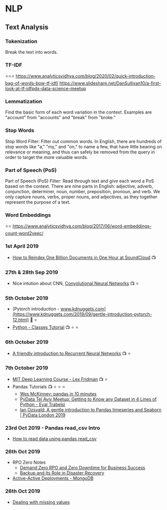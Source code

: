 # NLP

## Text Analysis

### Tokenization
Break the text into words.

### TF-IDF
:star::star::star: https://www.analyticsvidhya.com/blog/2020/02/quick-introduction-bag-of-words-bow-tf-idf/
https://www.slideshare.net/DanSullivan10/a-first-look-at-tf-idfpdx-data-science-meetup

### Lemmatization
Find the basic form of each word variation in the context. Examples are "account" from "accounts" and "break" from "broke."

### Stop Words
Stop Word Filter: Filter out common words. In English, there are hundreds of stop words like "a," "my," and "on," to name a few, that have little bearing on relevance or meaning, and thus can safely be removed from the query in order to target the more valuable words.

### Part of Speech (PoS) 
Part of Speech (PoS) Filter: Read through text and give each word a PoS based on the context. There are nine parts in English: adjective, adverb, conjunction, determiner, noun, number, preposition, pronoun, and verb. We only capture nouns, verbs, proper nouns, and adjectives, as they together represent the purpose of a text.

### Word Embeddings
:star::star: https://www.analyticsvidhya.com/blog/2017/06/word-embeddings-count-word2veec/


### 1st April 2019
- [How to Reindex One Billion Documents in One Hour at SoundCloud](https://developers.soundcloud.com/blog/how-to-reindex-1-billion-documents-in-1-hour-at-soundcloud) :tv:

### 27th & 28th Sep 2019
- Nice intution about CNN, [Convolutional Neural Networks](https://www.youtube.com/watch?v=xg2ajb3csgk&list=PLXAoLgwZtKcgGE2-Wy23EUE4Q03s-YVwF&index=3) :tv: :star:

### 5th October 2019
- [Pytorch introduction - www.kdnuggets.com](https://www.kdnuggets.com/2019/09/gentle-introduction-pytorch-12.html) :book: :star:
- [Python - Classes Tutorial](https://www.youtube.com/playlist?list=PL-osiE80TeTsqhIuOqKhwlXsIBIdSeYtc) :tv: :star: :star:
### 6th October 2019
- [A friendly introduction to Recurrent Neural Networks](https://www.youtube.com/watch?v=UNmqTiOnRfg) :tv: :star:
### 7th October 2019
- [MIT Deep Learning Course - Lex Fridman](https://www.youtube.com/playlist?list=PLrAXtmErZgOeiKm4sgNOknGvNjby9efdf) :tv: :star:
- Pandas Tutorials :tv: :star: :star: :star:
  - [Wes McKinney: pandas in 10 minutes](https://www.youtube.com/watch?v=_T8LGqJtuGc)
  - [PyData Tel Aviv Meetup: Getting to Know any Dataset in 4 Lines of Python - Eyal Trabelsi](https://www.youtube.com/watch?v=ue889FbMyQE)
  - [Ian Ozsvald: A gentle introduction to Pandas timeseries and Seaborn | PyData London 2019](https://www.youtube.com/watch?v=8upGdZMlkYM)

### 23rd Oct 2019 - Pandas read_csv Intro
- [How to read data using pandas read_csv](https://honingds.com/blog/pandas-read_csv/)

### 26th Oct 2019
- RPO Zero Notes
  - [Demand Zero RPO and Zero Downtime for Business Success](https://www.cockroachlabs.com/blog/demand-zero-rpo/)
  - [Backup and its Role in Disaster Recovery](https://www.mongodb.com/backup-and-its-role-disaster-recovery)
- [Active-Active Deployments - MongoDB](https://www.mongodb.com/blog/post/active-active-application-architectures-with-mongodb)

### 26th Oct 2019
- [Dealing with missing values](https://www.kaggle.com/alexisbcook/missing-values)

